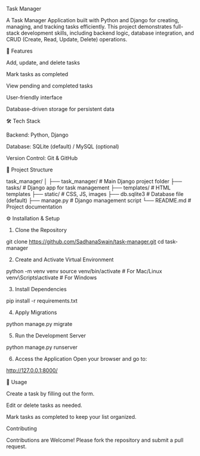 Task Manager

A Task Manager Application built with Python and Django for creating, managing, and tracking tasks efficiently. This project demonstrates full-stack development skills, including backend logic, database integration, and CRUD (Create, Read, Update, Delete) operations.

🚀 Features

Add, update, and delete tasks

Mark tasks as completed

View pending and completed tasks

User-friendly interface

Database-driven storage for persistent data


🛠 Tech Stack

Backend: Python, Django

Database: SQLite (default) / MySQL (optional)

Version Control: Git & GitHub


📂 Project Structure

task_manager/
│
├── task_manager/       # Main Django project folder
├── tasks/              # Django app for task management
├── templates/          # HTML templates
├── static/             # CSS, JS, images
├── db.sqlite3          # Database file (default)
├── manage.py           # Django management script
└── README.md           # Project documentation

⚙ Installation & Setup

1. Clone the Repository

git clone https://github.com/SadhanaSwain/task-manager.git
cd task-manager


2. Create and Activate Virtual Environment

python -m venv venv
source venv/bin/activate      # For Mac/Linux
venv\Scripts\activate         # For Windows


3. Install Dependencies

pip install -r requirements.txt


4. Apply Migrations

python manage.py migrate


5. Run the Development Server

python manage.py runserver


6. Access the Application Open your browser and go to:

http://127.0.0.1:8000/



📌 Usage

Create a task by filling out the form.

Edit or delete tasks as needed.

Mark tasks as completed to keep your list organized.

Contributing

Contributions are Welcome! Please fork the repository and submit a pull request.
